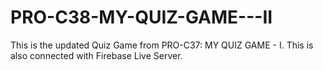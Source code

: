 # PRO-C38-MY-QUIZ-GAME---II
This is the updated Quiz Game from PRO-C37: MY QUIZ GAME - I. This is also connected with Firebase Live Server.
